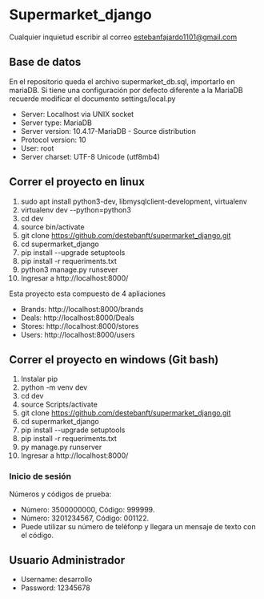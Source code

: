 # Supermarket_django

Cualquier inquietud escribir al correo estebanfajardo1101@gmail.com

## Base de datos
En el repositorio queda el archivo supermarket_db.sql, importarlo en mariaDB. Si tiene una configuración por defecto diferente a la MariaDB recuerde modificar el documento settings/local.py

- Server: Localhost via UNIX socket
- Server type: MariaDB
- Server version: 10.4.17-MariaDB - Source distribution
- Protocol version: 10
- User: root
- Server charset: UTF-8 Unicode (utf8mb4)

## Correr el proyecto en linux

1. sudo apt install python3-dev, libmysqlclient-development, virtualenv
2. virtualenv dev --python=python3
3. cd dev
4. source bin/activate
5. git clone https://github.com/destebanft/supermarket_django.git
6. cd supermarket_django
7. pip install --upgrade setuptools
8. pip install -r requeriments.txt
9. python3 manage.py runsever
10. Ingresar a http://localhost:8000/


Esta proyecto esta compuesto de 4 apliaciones

- Brands: http://localhost:8000/brands
- Deals: http://localhost:8000/Deals
- Stores: http://localhost:8000/stores
- Users: http://localhost:8000/users


## Correr el proyecto en windows (Git bash)
1. Instalar pip
2. python -m venv dev
3. cd dev
4. source Scripts/activate
5. git clone https://github.com/destebanft/supermarket_django.git
6. cd supermarket_django
7. pip install --upgrade setuptools
8. pip install -r requeriments.txt
10. py manage.py runserver
11. Ingresar a http://localhost:8000/

### Inicio de sesión

Números y códigos de prueba:

- Número: 3500000000, Código: 999999.
- Número: 3201234567, Código: 001122.
- Puede utilizar su número de teléfonp y llegara un mensaje de texto con el código.

## Usuario Administrador

- Username: desarrollo
- Password: 12345678